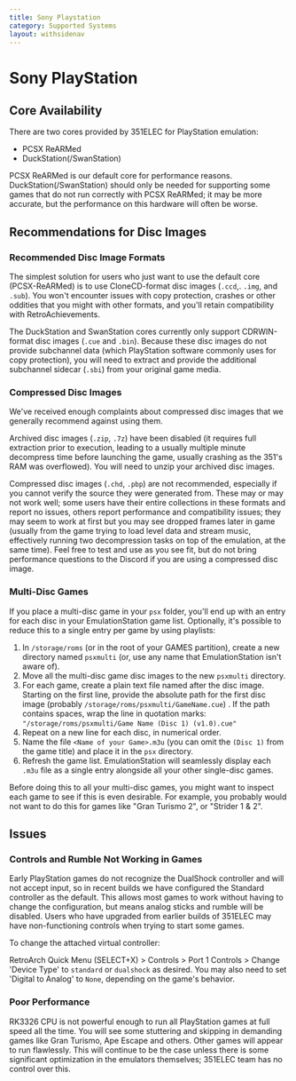 ```yaml
---
title: Sony Playstation
category: Supported Systems
layout: withsidenav
---
```


# Sony PlayStation

## Core Availability

There are two cores provided by 351ELEC for PlayStation emulation: 

* PCSX ReARMed
* DuckStation(/SwanStation)

PCSX ReARMed is our default core for performance reasons.  DuckStation(/SwanStation) should only be needed for supporting some games that do not run correctly with PCSX ReARMed; it may be more accurate, but the performance on this hardware will often be worse.

## Recommendations for Disc Images
### Recommended Disc Image Formats
The simplest solution for users who just want to use the default core (PCSX-ReARMed) is to use CloneCD-format disc images (`.ccd`,. `.img`, and `.sub`).  You won't encounter issues with copy protection, crashes or other oddities that you might with other formats, and you'll retain compatibility with RetroAchievements.

The DuckStation and SwanStation cores currently only support CDRWIN-format disc images (`.cue` and `.bin`).  Because these disc images do not provide subchannel data (which PlayStation software commonly uses for copy protection), you will need to extract and provide the additional subchannel sidecar (`.sbi`) from your original game media.

### Compressed Disc Images
We've received enough complaints about compressed disc images that we generally recommend against using them.

Archived disc images (`.zip`, `.7z`) have been disabled (it requires full extraction prior to execution, leading to a usually multiple minute decompress time before launching the game, usually crashing as the 351's RAM was overflowed).  You will need to unzip your archived disc images.

Compressed disc images (`.chd`, `.pbp`) are not recommended, especially if you cannot verify the source they were generated from.  These may or may not work well; some users have their entire collections in these formats and report no issues, others report performance and compatibility issues; they may seem to work at first but you may see dropped frames later in game (usually from the game trying to load level data and stream music, effectively running two decompression tasks on top of the emulation, at the same time).  Feel free to test and use as you see fit, but do not bring performance questions to the Discord if you are using a compressed disc image.

### Multi-Disc Games
If you place a multi-disc game in your `psx` folder, you'll end up with an entry for each disc in your EmulationStation game list.  Optionally, it's possible to reduce this to a single entry per game by using playlists:

1. In `/storage/roms` (or in the root of your GAMES partition), create a new directory named `psxmulti` (or, use any name that EmulationStation isn't aware of).
2. Move all the multi-disc game disc images to the new `psxmulti` directory.
3. For each game, create a plain text file named after the disc image.  Starting on the first line, provide the absolute path for the first disc image  (probably `/storage/roms/psxmulti/GameName.cue`) .  If the path contains spaces, wrap the line in quotation marks: `"/storage/roms/psxmulti/Game Name (Disc 1) (v1.0).cue"`
4. Repeat on a new line for each disc, in numerical order.
5. Name the file `<Name of your Game>.m3u` (you can omit the `(Disc 1)` from the game title) and place it in the `psx` directory.
6. Refresh the game list.  EmulationStation will seamlessly display each `.m3u` file as a single entry alongside all your other single-disc games.

Before doing this to all your multi-disc games, you might want to inspect each game to see if this is even desirable.  For example, you probably would not want to do this for games like "Gran Turismo 2", or "Strider 1 & 2".

## Issues
### Controls and Rumble Not Working in Games

Early PlayStation games do not recognize the DualShock controller and will not accept input, so in recent builds we have configured the Standard controller as the default.  This allows most games to work without having to change the configuration, but means analog sticks and rumble will be disabled.  Users who have upgraded from earlier builds of 351ELEC may have non-functioning controls when trying to start some games.

To change the attached virtual controller:

RetroArch Quick Menu (SELECT+X) > Controls > Port 1 Controls > Change 'Device Type' to `standard` or `dualshock` as desired.  You may also need to set 'Digital to Analog' to `None`, depending on the game's behavior.

### Poor Performance

RK3326 CPU is not powerful enough to run all PlayStation games at full speed all the time.  You will see some stuttering and skipping in demanding games like Gran Turismo, Ape Escape and others.  Other games will appear to run flawlessly.  This will continue to be the case unless there is some significant optimization in the emulators themselves; 351ELEC team has no control over this.